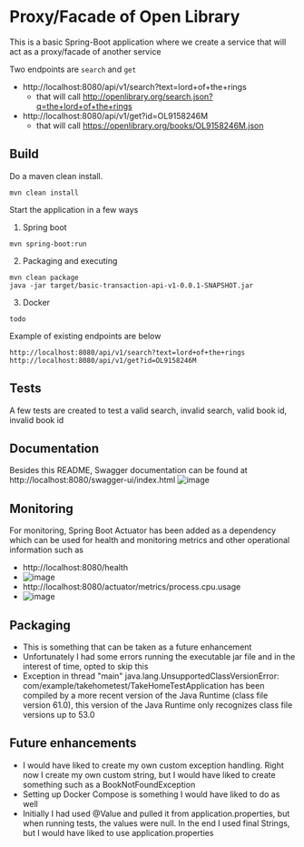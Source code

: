 # Proxy/Facade of Open Library
This is a basic Spring-Boot application where we create a service that will act as a proxy/facade of another service

Two endpoints are `search` and `get`
* http://localhost:8080/api/v1/search?text=lord+of+the+rings
    * that will call http://openlibrary.org/search.json?q=the+lord+of+the+rings
* http://localhost:8080/api/v1/get?id=OL9158246M
    * that will call https://openlibrary.org/books/OL9158246M.json

## Build
Do a maven clean install.
```
mvn clean install
```

Start the application in a few ways

1. Spring boot
```
mvn spring-boot:run
```

2. Packaging and executing
```
mvn clean package
java -jar target/basic-transaction-api-v1-0.0.1-SNAPSHOT.jar
```

3. Docker
```
todo
```

Example of existing endpoints are below
```
http://localhost:8080/api/v1/search?text=lord+of+the+rings
http://localhost:8080/api/v1/get?id=OL9158246M
```

## Tests
A few tests are created to test a valid search, invalid search, valid book id, invalid book id

## Documentation
Besides this README, Swagger documentation can be found at http://localhost:8080/swagger-ui/index.html
![image](https://user-images.githubusercontent.com/43839159/208357296-68d41197-50e9-42b1-a5a1-a4286ee4bedf.png)

## Monitoring
For monitoring, Spring Boot Actuator has been added as a dependency which can be used for health and monitoring metrics and other operational information such as
* http://localhost:8080/health
* ![image](https://user-images.githubusercontent.com/43839159/208358083-7a3d5bcb-b35a-4cec-a9d7-d1ca8ded0a88.png)
* http://localhost:8080/actuator/metrics/process.cpu.usage
* ![image](https://user-images.githubusercontent.com/43839159/208359397-b22f0b9f-c07b-4403-a122-6a3103cef312.png)

## Packaging
* This is something that can be taken as a future enhancement
* Unfortunately I had some errors running the executable jar file and in the interest of time, opted to skip this
* Exception in thread "main" java.lang.UnsupportedClassVersionError: com/example/takehometest/TakeHomeTestApplication has been compiled by a more recent version of the Java Runtime (class file version 61.0), this version of the Java Runtime only recognizes class file versions up to 53.0

## Future enhancements
* I would have liked to create my own custom exception handling. Right now I create my own custom string, but I would have liked to create something such as a BookNotFoundException
* Setting up Docker Compose is something I would have liked to do as well
* Initially I had used @Value and pulled it from application.properties, but when running tests, the values were null. In the end I used final Strings, but I would have liked to use application.properties
